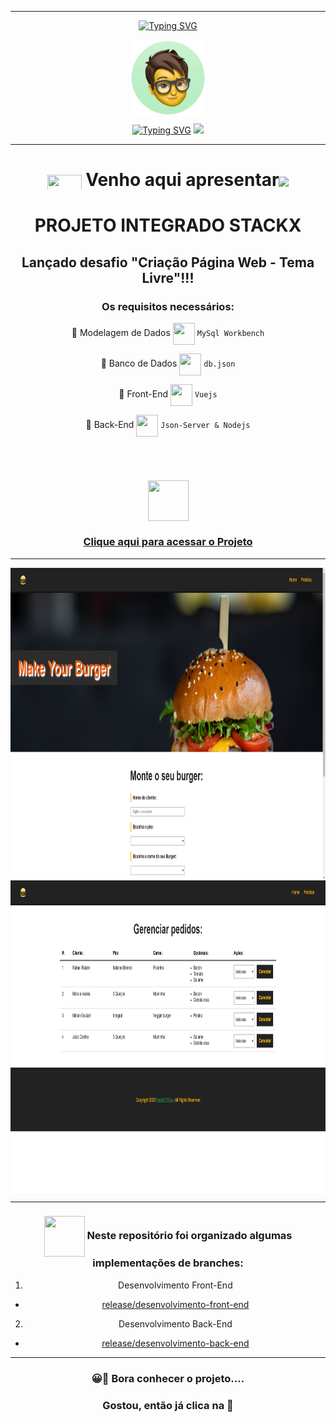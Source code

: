 ***

 <div align="center">

[![Typing SVG](https://readme-typing-svg.herokuapp.com?font=Fira+Code&weight=700&size=25&pause=1000&color=6035DF&center=true&vCenter=true&width=435&lines=Olá👋+sou+Rafael+Raizer)](https://git.io/typing-svg)

 <div align="center">

<img height="120em" src="images/ImagemDevRafa.png"  align="center">

<a href="https://git.io/typing-svg" align="center"><img src="https://readme-typing-svg.herokuapp.com?font=Fira+Code&weight=700&size=24&pause=1000&color=120A2A&center=true&vCenter=true&width=435&lines=Desenvolvedor+Front+End+Júnior" alt="Typing SVG" /></a>  <img src="https://media.giphy.com/media/l1J9sBOqBIvnafnUc/giphy.gif" width="70">

***
# <img src="https://media.giphy.com/media/XwcRflO9HD0Sk6RaRM/giphy.gif" align="center" height="25" width="55"> Venho aqui apresentar<img src="https://media.giphy.com/media/LmqitTYGsNMiWu3VWO/giphy.gif" align="center" width="65"> 


  # PROJETO INTEGRADO STACKX

## Lançado desafio "Criação Página Web - Tema Livre"!!!

 ### Os requisitos necessários:

🎯 Modelagem de Dados <img src="https://media.giphy.com/media/fXQqNrqKATCNwq6zin/giphy.gif" align="center" height="35" width="35"> ```MySql Workbench```

🎯 Banco de Dados <img src="https://media.giphy.com/media/fXQqNrqKATCNwq6zin/giphy.gif" align="center" height="35" width="35"> ```db.json``` 

🎯 Front-End <img src="https://media.giphy.com/media/fXQqNrqKATCNwq6zin/giphy.gif" align="center" height="35" width="35"> ```Vuejs``` 

🎯 Back-End <img src="https://media.giphy.com/media/fXQqNrqKATCNwq6zin/giphy.gif" align="center" height="35" width="35"> ```Json-Server & Nodejs```

 <br>

# <div align="center">
# <img src="https://media.giphy.com/media/9TFBxN300KpCUI6sBD/giphy.gif" align="center" height="65" width="65"> 

### [Clique aqui para acessar o Projeto](https://rafarz76dev-makeyourburger.netlify.app/)

 
***
  <img src="images/burgerplace -Home.png" align="center" height="500em" width="100%" href="https://rafarz76dev-03-desafiostackx-web-3-0-vue-js.vercel.app">
  

   <img src="images/burgerplace - Pedidos.png" align="center" height="500em" width="100%" href="https://rafarz76dev-03-desafiostackx-web-3-0-vue-js.vercel.app">    
  
 ***
###  <img src="https://media.giphy.com/media/u2pmTWUi0MXjyrMaVj/giphy.gif" align="center" height="65" width="65"> Neste repositório foi organizado algumas implementações de branches: 
1. Desenvolvimento Front-End  
  - [release/desenvolvimento-front-end](https://github.com/RafaRz76Dev/ProjetoIntegradoStackx.Back-Front/tree/master/PROJETOINTEGRADO-FRONT-VUE-master)
  
2. Desenvolvimento Back-End 
- [release/desenvolvimento-back-end](https://github.com/RafaRz76Dev/ProjetoIntegradoStackx.Back-Front/tree/master/PROJETOINTEGRADO-BACKEND-SERVER-master) 
  

***
### 😀👀 Bora conhecer o projeto....

### Gostou, então já clica na 🌟
